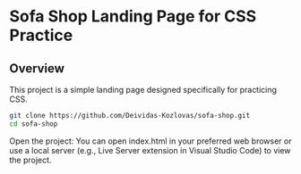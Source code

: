 # Sofa Shop Landing Page for CSS Practice

## Overview
This project is a simple landing page designed specifically for practicing CSS.

```bash
git clone https://github.com/Deividas-Kozlovas/sofa-shop.git
cd sofa-shop
```

Open the project: You can open index.html in your preferred web browser or use a local server (e.g., Live Server extension in Visual Studio Code) to view the project.
